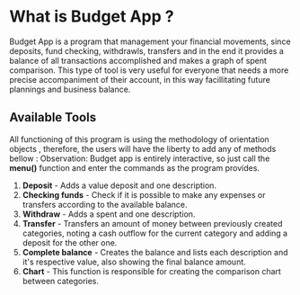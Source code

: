 # What is Budget App ?
Budget App is a program that management your financial movements, since deposits, fund checking, withdrawls, transfers and in the end it provides a balance of all transactions accomplished and makes a graph of spent comparison. This type of tool is very useful for everyone that needs a more precise accompaniment of their account, in this way facillitating future plannings and business balance.

## Available Tools 
All functioning of this program is using the methodology of orientation objects , therefore, the users will have the liberty to add any of methods bellow :
Observation: Budget app is entirely interactive, so just call the **menu()** function and enter the commands as the program provides.

1) **Deposit** - Adds a value deposit and one description.
2) **Checking funds** - Check if it is possible to make any expenses or transfers according to the available balance.
3) **Withdraw** - Adds a spent and one description.
4) **Transfer** - Transfers an amount of money between previously created categories, noting a cash outflow for the current category and adding a deposit for the other one.
5) **Complete balance** - Creates the balance and lists each description and it's respective value, also showing the final balance amount.
6) **Chart** - This function is responsible for creating the comparison chart between categories. 

